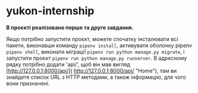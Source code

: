 # yukon-internship

**В проєкті реалізовано перше та друге завдання.**

Якщо потрібно запустити проєкт, можете спочатку інсталювати всі пакети, виконавши команду `pipenv install`, активувати
оболонку pipenv `pipenv shell`, виконати міграції `pipenv run python manage.py migrate`, і запустити проєкт 
`pipenv run python manage.py runserver`. В адресному рядку потрібно додати 'api/', щоб він мав вигляд [http://127.0.0.1:8000/api/](
http://127.0.0.1:8000/api/ "Home"), там ви знайдете список URL з HTTP методами, а також інформацію, для чого вони 
призначені.
